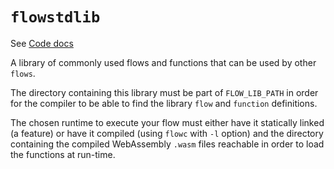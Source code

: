 # `flowstdlib`

See [Code docs](../code/doc/flowstdlib/index.html)

A library of commonly used flows and functions that can be used by other `flows`.

The directory containing this library must be part of `FLOW_LIB_PATH` in order for the compiler to be able to 
find the library `flow` and `function` definitions.

The chosen runtime to execute your flow must either have it statically linked (a feature) or have it compiled 
(using `flowc` with `-l` option) and the directory containing the compiled WebAssembly `.wasm` files reachable
in order to load the functions at run-time.